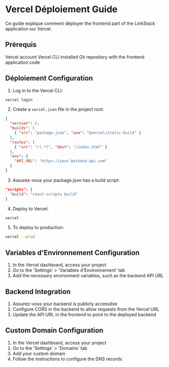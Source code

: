 # Vercel Déploiement Guide

Ce guide explique comment déployer the frontend part of the LinkStack application sur Vercel.

## Prérequis

Vercel account
Vercel CLI installed
Git repository with the frontend application code

## Déploiement Configuration

1. Log in to the Vercel CLI:
```bash
vercel login
```
2. Create a `vercel.json` file in the project root:
```json
{
  "version": 2,
  "builds": [
    { "src": "package.json", "use": "@vercel/static-build" }
  ],
  "routes": [
    { "src": "/(.*)", "dest": "/index.html" }
  ],
  "env": {
    "API_URL": "https://your-backend-api.com"
  }
}
```
3. Assurez-vous your package.json has a build script:
```json
"scripts": {
  "build": "react-scripts build"
}
```
4. Deploy to Vercel:
```bash
vercel
```
5. To deploy to production:
```bash
vercel --prod
```

## Variables d'Environnement Configuration

1. In the Vercel dashboard, access your project
2. Go to the 'Settings' > 'Variables d'Environnement' tab
3. Add the necessary environment variables, such as the backend API URL

## Backend Integration

1. Assurez-vous your backend is publicly accessible
2. Configure CORS in the backend to allow requests from the Vercel URL
3. Update the API URL in the frontend to point to the deployed backend

## Custom Domain Configuration

1. In the Vercel dashboard, access your project
2. Go to the 'Settings' > 'Domains' tab
3. Add your custom domain
4. Follow the instructions to configure the DNS records


